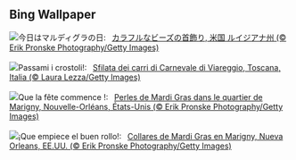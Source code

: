 ## Bing Wallpaper
![](https://www.bing.com/th?id=OHR.MarignyBeads_JA-JP4162697836_UHD.jpg&w=1000)今日はマルディグラの日:&nbsp;&ensp;[カラフルなビーズの首飾り, 米国 ルイジアナ州 (© Erik Pronske Photography/Getty Images)](https://www.bing.com/th?id=OHR.MarignyBeads_JA-JP4162697836_UHD.jpg)
<br><br/>
![](https://www.bing.com/th?id=OHR.CarnevaleViareggio_IT-IT8940909658_UHD.jpg&w=1000)Passami i crostoli!:&nbsp;&ensp;[Sfilata dei carri di Carnevale di Viareggio, Toscana, Italia (© Laura Lezza/Getty Images)](https://www.bing.com/th?id=OHR.CarnevaleViareggio_IT-IT8940909658_UHD.jpg)
<br><br/>
![](https://www.bing.com/th?id=OHR.MarignyBeads_FR-FR2441069115_UHD.jpg&w=1000)Que la fête commence !:&nbsp;&ensp;[Perles de Mardi Gras dans le quartier de Marigny, Nouvelle-Orléans, États-Unis (© Erik Pronske Photography/Getty Images)](https://www.bing.com/th?id=OHR.MarignyBeads_FR-FR2441069115_UHD.jpg)
<br><br/>
![](https://www.bing.com/th?id=OHR.MarignyBeads_ES-ES0958430194_UHD.jpg&w=1000)¡Que empiece el buen rollo!:&nbsp;&ensp;[Collares de Mardi Gras en Marigny, Nueva Orleans, EE.UU. (© Erik Pronske Photography/Getty Images)](https://www.bing.com/th?id=OHR.MarignyBeads_ES-ES0958430194_UHD.jpg)
<br><br/>
